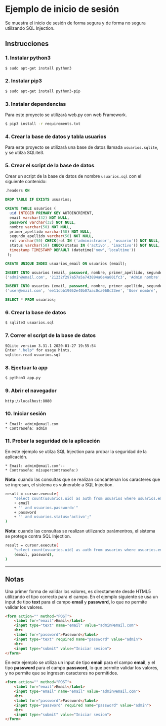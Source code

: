 # Ejemplo de inicio de sesión

Se muestra el inicio de sesión de forma segura y de forma no segura utiilzando SQL Injection.

## Instrucciones

### 1. Instalar python3

```bash
$ sudo apt-get install python3
```

### 2. Instalar pip3

```bash
$ sudo apt-get install python3-pip
```

### 3. Instalar dependencias

Para este proyecto se utilizará web.py con web Framework.

```bash
$ pip3 install -r requirements.txt
```

### 4. Crear la base de datos y tabla usuarios

Para este proyecto se utilizará una base de datos llamada `usuarios.sqlite`, y se utilza SQLite3.

### 5. Crear el script de la base de datos

Crear un script de la base de datos de nombre `usuarios.sql` con el siguiente contenido:

```sql
.headers ON

DROP TABLE IF EXISTS usuarios;

CREATE TABLE usuarios (
  uid INTEGER PRIMARY KEY AUTOINCREMENT,
  email varchar(32) NOT NULL,
  password varchar(32) NOT NULL,
  nombre varchar(50) NOT NULL,
  primer_apellido varchar(50) NOT NULL,
  segundo_apellido varchar(50) NOT NULL,
  rol varchar(50) CHECK(rol IN ('administrador', 'usuario')) NOT NULL,
  status varchar(50) CHECK(status IN ('activo', 'inactivo')) NOT NULL,
  timestamp TIMESTAMP DEFAULT (datetime('now','localtime'))
 );

CREATE UNIQUE INDEX usuarios_email ON usuarios (email);

INSERT INTO usuarios (email, password, nombre, primer_apellido, segundo_apellido, rol, status) VALUES
('admin@email.com', '21232f297a57a5a743894a0e4a801fc3', 'Admin nombre', 'admin primer', 'admin segundo', 'administrador', 'activo');

INSERT INTO usuarios (email, password, nombre, primer_apellido, segundo_apellido, rol, status) VALUES
('user@email.com', 'ee11cbb19052e40b07aac0ca060c23ee', 'User nombre', 'user primer', 'user segundo', 'usuario', 'activo');

SELECT * FROM usuarios;
```

### 6. Crear la base de datos

```bash
$ sqlite3 usuarios.sql
```


### 7. Correr el script de la base de datos

```bash
SQLite version 3.31.1 2020-01-27 19:55:54
Enter ".help" for usage hints.
sqlite>.read usuarios.sql
```

### 8. Ejectuar la app

```bash
$ python3 app.py
```

### 9. Abrir el navegador

```bash
http://localhost:8080
```

### 10. Iniciar sesión

    * Email: admin@email.com
    * Contraseña: admin

### 11. Probar la seguridad de la aplicación

En este ejemplo se utilza SQL Injection para probar la seguridad de la aplicación.

    * Email: admin@email.com'--
    * Contraseña: misupercontraseña:)

**Nota:** cuando las consultas que se realizan concantenan los caracteres que se ingresan, el sistema es vulnerable a SQL Injection.

```bash
result = cursor.execute(
    "select count(usuarios.uid) as auth from usuarios where usuarios.email='"
    + email
    + "' and usuarios.password='"
    + password
    + "' and usuarios.status='activo';"
)
```

**Nota:** cuando las consultas se realizan utilizando parámentros, el sistema se protege contra SQL Injection.

```bash
result = cursor.execute(
    "select count(usuarios.uid) as auth from usuarios where usuarios.email=? and usuarios.password=? and usuarios.status='activo';",
    (email, password),
)
```
---
## Notas

Una primer forma de validar los valores, es directamente desde HTML5 utilizando el tipo correcto para el campo. En el ejemplo siguiente se usa un input de tipo **text** para el campo **email** y **password**, lo que no permite validar los valores.

```html
<form action="" method="POST">
    <label for="email">Email</label>
    <input type="text" name="email" value="admin@email.com">
    <br>
    <label for="password">Password</label>
    <input type="text" required name="password" value="admin">
    <br>
    <input type="submit" value="Iniciar sesion">
</form>
```

En este ejemplo se utiliza un input de tipo **email** para el campo **email**, y el tipo **password** para el campo **password**, lo que permite validar los valores, y no permite que se ingresen caracteres no permitidos.

```html
<form action="" method="POST">
    <label for="email">Email</label>
    <input type="email" name="email" value="admin@email.com">
    <br>
    <label for="password">Password</label>
    <input type="password" required name="password" value="admin">
    <br>
    <input type="submit" value="Iniciar sesion">
</form>
```